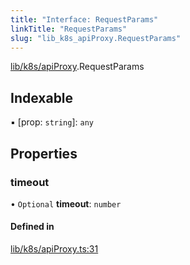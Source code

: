```yaml
---
title: "Interface: RequestParams"
linkTitle: "RequestParams"
slug: "lib_k8s_apiProxy.RequestParams"
---
```


[lib/k8s/apiProxy](../modules/lib_k8s_apiProxy.md).RequestParams

## Indexable

▪ [prop: `string`]: `any`

## Properties

### timeout

• `Optional` **timeout**: `number`

#### Defined in

[lib/k8s/apiProxy.ts:31](https://github.com/kinvolk/headlamp/blob/16fcc2a7/frontend/src/lib/k8s/apiProxy.ts#L31)
